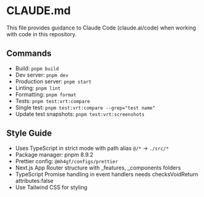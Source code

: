 # CLAUDE.md

This file provides guidance to Claude Code (claude.ai/code) when working with code in this repository.

## Commands
- Build: `pnpm build`
- Dev server: `pnpm dev` 
- Production server: `pnpm start`
- Linting: `pnpm lint`
- Formatting: `pnpm format`
- Tests: `pnpm test:vrt:compare`
- Single test: `pnpm test:vrt:compare --grep="test name"`
- Update test snapshots: `pnpm test:vrt:screenshots`

## Style Guide
- Uses TypeScript in strict mode with path alias `@/*` → `./src/*`
- Package manager: pnpm 8.9.2
- Prettier config: `@mh4gf/configs/prettier`
- Next.js App Router structure with _features, _components folders
- TypeScript Promise handling in event handlers needs checksVoidReturn attributes:false
- Use Tailwind CSS for styling